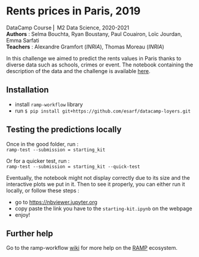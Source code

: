 # Rents prices in Paris, 2019


DataCamp Course ⎜ M2 Data Science, 2020-2021  
**Authors** : Selma Bouchta, Ryan Boustany, Paul Couairon, Loïc Jourdan, Emma Sarfati  
**Teachers** : Alexandre Gramfort (*INRIA*), Thomas Moreau (*INRIA*)  

In this challenge we aimed to predict the rents values in Paris thanks to diverse data such as schools, crimes or event. The notebook containing the description of the data and the challenge is available [here](https://github.com/esarf/datacamp-loyers/blob/main/starting_kit.ipynb).

## Installation 
 - install `ramp-workflow` library 
 - run `$ pip install git+https://github.com/esarf/datacamp-loyers.git`
 
## Testing the predictions locally  

 Once in the good folder, run :  
  `ramp-test --submission = starting_kit`
  
 Or for a quicker test, run :  
 `ramp-test --submission = starting_kit --quick-test `

Eventually, the notebook might not display correctly due to its size and the interactive plots we put in it. Then to see it properly, you can either run it locally, or follow these steps :  
- go to https://nbviewer.jupyter.org  
- copy paste the link you have to the `starting-kit.ipynb` on the webpage  
- enjoy!

## Further help
Go to the ramp-workflow [wiki](https://github.com/paris-saclay-cds/ramp-workflow/wiki) for more help on the [RAMP](https://ramp.studio) ecosystem.

